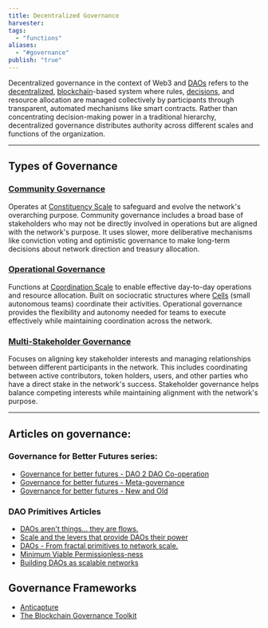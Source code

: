 ```yaml
---
title: Decentralized Governance
harvester: 
tags:
  - "functions"
aliases:
  - "#governance"
publish: "true"
---
```


Decentralized governance in the context of Web3 and [DAOs](tags/daos.md) refers to the [decentralized](tags/decentralization.md), [blockchain](tags/blockchain.md)-based system where rules, [decisions](tags/decisions.md), and resource allocation are managed collectively by participants through transparent, automated mechanisms like smart contracts. Rather than concentrating decision-making power in a traditional hierarchy, decentralized governance distributes authority across different scales and functions of the organization.

---

## Types of Governance

### [Community Governance](notes/rpp/working-docs/community-governance.md)

Operates at [Constituency Scale](tags/groups/scale/Constituency%20Scale.md) to safeguard and evolve the network's overarching purpose. Community governance includes a broad base of stakeholders who may not be directly involved in operations but are aligned with the network's purpose. It uses slower, more deliberative mechanisms like conviction voting and optimistic governance to make long-term decisions about network direction and treasury allocation.

### [Operational Governance](notes/rpp/working-docs/operational-governance.md)

Functions at [Coordination Scale](tags/groups/scale/Coordination%20Scale.md) to enable effective day-to-day operations and resource allocation. Built on sociocratic structures where [Cells](notes/dao-primitives/test-resources/test-pattern.md) (small autonomous teams) coordinate their activities. Operational governance provides the flexibility and autonomy needed for teams to execute effectively while maintaining coordination across the network.

### [Multi-Stakeholder Governance](notes/rpp/working-docs/multistakeholder-governance.md)

Focuses on aligning key stakeholder interests and managing relationships between different participants in the network. This includes coordinating between active contributors, token holders, users, and other parties who have a direct stake in the network's success. Stakeholder governance helps balance competing interests while maintaining alignment with the network's purpose.

---

## Articles on governance:

### Governance for Better Futures series:

- [Governance for better futures - DAO 2 DAO Co-operation](Governance%20for%20better%20futures%20-%20DAO%202%20DAO%20Co-operation.md)
- [Governance for better futures - Meta-governance](Governance%20for%20better%20futures%20-%20Meta-governance.md)
- [Governance for better futures - New and Old](Governance%20for%20better%20futures%20-%20New%20and%20Old.md)

### DAO Primitives Articles

- [DAOs aren't things... they are flows.](DAOs%20aren't%20things...%20they%20are%20flows..md)
-  [Scale and the levers that provide DAOs their power](Scale%20and%20the%20levers%20that%20provide%20DAOs%20their%20power.md)
-  [DAOs - From fractal primitives to network scale.](DAOs%20-%20From%20fractal%20primitives%20to%20network%20scale..md)
-  [Minimum Viable Permissionless-ness](Minimum%20Viable%20Permissionless-ness.md)
-  [Building DAOs as scalable networks](Building%20DAOs%20as%20scalable%20networks.md)


## Governance Frameworks

- [Anticapture](links/Anticapture.md)
- [The Blockchain Governance Toolkit](links/The%20Blockchain%20Governance%20Toolkit.md)